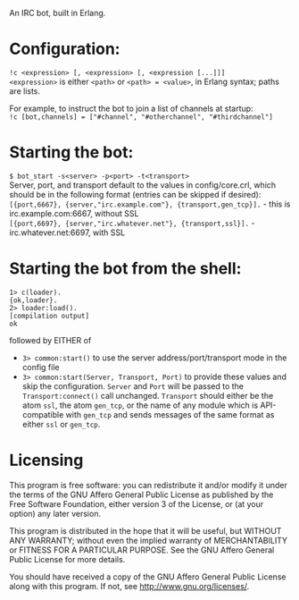 An IRC bot, built in Erlang.

# Configuration:
`!c <expression> [, <expression> [, <expression [...]]]`  
`<expression>` is either `<path>` or `<path> = <value>`, in Erlang syntax; paths are lists.

For example, to instruct the bot to join a list of channels at startup:  
`!c [bot,channels] = ["#channel", "#otherchannel", "#thirdchannel"]`

# Starting the bot:
`$ bot_start -s<server> -p<port> -t<transport>`  
Server, port, and transport default to the values in config/core.crl, which should be in the following format (entries can be skipped if desired):  
`[{port,6667}, {server,"irc.example.com"}, {transport,gen_tcp}].` - this is irc.example.com:6667, without SSL  
`[{port,6697}, {server,"irc.whatever.net"}, {transport,ssl}].` - irc.whatever.net:6697, with SSL

# Starting the bot from the shell:
```
1> c(loader).
{ok,loader}.
2> loader:load().
[compilation output]
ok
```
followed by EITHER of
- `3> common:start()` to use the server address/port/transport mode in the config file
- `3> common:start(Server, Transport, Port)` to provide these values and skip the configuration. `Server` and `Port` will be passed to the `Transport:connect()` call unchanged. `Transport` should either be the atom `ssl`, the atom `gen_tcp`, or the name of any module which is API-compatible with `gen_tcp` and sends messages of the same format as either `ssl` or `gen_tcp`.

# Licensing

This program is free software: you can redistribute it and/or modify it under the terms of the GNU Affero General Public License as published by the Free Software Foundation, either version 3 of the License, or (at your option) any later version.

This program is distributed in the hope that it will be useful, but WITHOUT ANY WARRANTY; without even the implied warranty of MERCHANTABILITY or FITNESS FOR A PARTICULAR PURPOSE.  See the GNU Affero General Public License for more details.

You should have received a copy of the GNU Affero General Public License along with this program.  If not, see <http://www.gnu.org/licenses/>.
